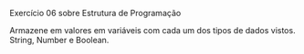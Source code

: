 Exercício 06 sobre Estrutura de Programação

Armazene em valores em variáveis com cada um dos tipos de dados vistos.
String, Number e Boolean.
